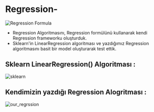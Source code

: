 # Regression-

![Regression Formula](https://miro.medium.com/max/960/1*jt-pyQQ7bgL2lyganse0nQ.png)

- Regression Algoritmasını, Regression formülünü kullanarak kendi Regression frameworku oluşturduk.
- Sklearn'in LinearRegression algoritması ve yazdığımız Regression algoritmasını basit bir model oluşturarak test ettik. 

## Sklearn LinearRegression() Algoritması :

![sklearn](https://user-images.githubusercontent.com/62722522/138573714-77ef5d27-fc08-4335-95f6-cbf7c50ab975.png)

## Kendimizin yazdığı Regression Alogritması :

![our_regrssion](https://user-images.githubusercontent.com/62722522/138573743-cfc0b835-fe6e-4e38-9a7e-0128b8e6bca4.png)
